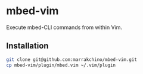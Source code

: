 # mbed-vim
Execute mbed-CLI commands from within Vim.

## Installation
```sh
git clone git@github.com:marrakchino/mbed-vim.git
cp mbed-vim/plugin/mbed.vim ~/.vim/plugin
```

